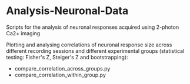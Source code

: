 # Analysis-Neuronal-Data

Scripts for the analysis of neuronal responses acquired using 2-photon Ca2+ imaging

Plotting and analysing correlations of neuronal response size across different recording sessions
and different experimental groups (statistical testing: Fisher's Z, Steiger's Z and bootstrapping): 
- compare_correlation_across_groups.py
- compare_correlation_within_group.py
